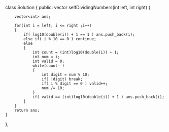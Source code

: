 class Solution {
public:
    vector<int> selfDividingNumbers(int left, int right) {
        
        vector<int> ans;
        
        for(int i = left; i <= right ;i++)
        {
            if( log10(double(i)) + 1 == 1 ) ans.push_back(i);
            else if( i % 10 == 0 ) continue;
            else
            {
                int count = (int)log10(double(i)) + 1;
                int num = i;
                int valid = 0;
                while(count--)
                {
                    int digit = num % 10;
                    if( !digit) break;
                    if( i % digit == 0 ) valid++;
                    num /= 10;
                }
                if( valid == (int)log10(double(i)) + 1 ) ans.push_back(i);
            }
        }
        return ans;
    }
};
